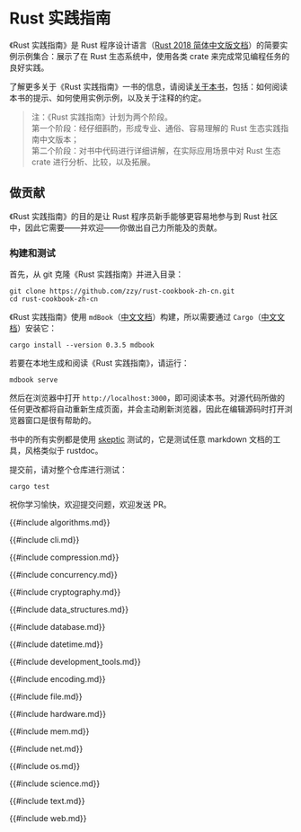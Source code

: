 # Rust 实践指南

<!--
> [intro.md](https://github.com/rust-lang-nursery/rust-cookbook/blob/master/src/intro.md)
> <br />
> commit - a79932c9a624fd17977eaea5df3d5a9600d014f6 - 2018.12.05
-->

《Rust 实践指南》是 Rust 程序设计语言（[Rust 2018 简体中文版文档](https://rust-lang.budshome.com)）的简要实例示例集合：展示了在 Rust 生态系统中，使用各类 crate 来完成常见编程任务的良好实践。

了解更多关于《Rust 实践指南》一书的信息，请阅读[关于本书](about.md)，包括：如何阅读本书的提示、如何使用实例示例，以及关于注释的约定。

> 注：《Rust 实践指南》计划为两个阶段。<br>
> 第一个阶段：经仔细斟酌，形成专业、通俗、容易理解的 Rust 生态实践指南中文版本；<br>
> 第二个阶段：对书中代码进行详细讲解，在实际应用场景中对 Rust 生态 crate 进行分析、比较，以及拓展。

## 做贡献

《Rust 实践指南》的目的是让 Rust 程序员新手能够更容易地参与到 Rust 社区中，因此它需要——并欢迎——你做出自己力所能及的贡献。

### 构建和测试

首先，从 git 克隆《Rust 实践指南》并进入目录：

```
git clone https://github.com/zzy/rust-cookbook-zh-cn.git
cd rust-cookbook-zh-cn
```

《Rust 实践指南》使用 `mdBook`（[中文文档](https://mdbook.budshome.com)）构建，所以需要通过 `Cargo`（[中文文档](https://cargo.budshome.com)）安装它：

```
cargo install --version 0.3.5 mdbook
```

若要在本地生成和阅读《Rust 实践指南》，请运行：

```
mdbook serve
```

然后在浏览器中打开 `http://localhost:3000`，即可阅读本书。对源代码所做的任何更改都将自动重新生成页面，并会主动刷新浏览器，因此在编辑源码时打开浏览器窗口是很有帮助的。

书中的所有实例都是使用 [skeptic](https://github.com/brson/rust-skeptic) 测试的，它是测试任意 markdown 文档的工具，风格类似于 rustdoc。

提交前，请对整个仓库进行测试：

```
cargo test
```

祝你学习愉快，欢迎提交问题，欢迎发送 PR。

{{#include algorithms.md}}

{{#include cli.md}}

{{#include compression.md}}

{{#include concurrency.md}}

{{#include cryptography.md}}

{{#include data_structures.md}}

{{#include database.md}}

{{#include datetime.md}}

{{#include development_tools.md}}

{{#include encoding.md}}

{{#include file.md}}

{{#include hardware.md}}

{{#include mem.md}}

{{#include net.md}}

{{#include os.md}}

{{#include science.md}}

{{#include text.md}}

{{#include web.md}}
